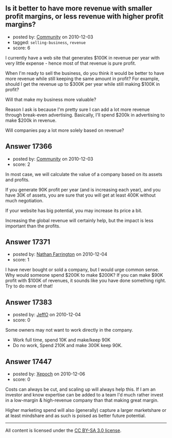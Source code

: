 ## Is it better to have more revenue with smaller profit margins, or less revenue with higher profit margins?

- posted by: [Community](https://stackexchange.com/users/-1/-1-community) on 2010-12-03
- tagged: `selling-business`, `revenue`
- score: 6

I currently have a web site that generates $100K in revenue per year with very little expense - hence most of that revenue is pure profit.  

When I'm ready to sell the business, do you think it would be better to have more revenue while still keeping the same amount in profit?  For example, should I get the revenue up to $300K per year while still making $100K in profit?  

Will that make my business more valuable?  

Reason I ask is because I'm pretty sure I can add a lot more revenue through break-even advertising.  Basically, I'll spend $200k in advertising to make $200k in revenue.  

Will companies pay a lot more solely based on revenue?  


## Answer 17366

- posted by: [Community](https://stackexchange.com/users/-1/-1-community) on 2010-12-03
- score: 2

In most case, we will calculate the value of a company based on its assets and profits.

If you generate 90K profit per year (and is increasing each year), and you have 30K of assets, you are sure that you will get at least 400K without much negotiation.

If your website has big potential, you may increase its price a bit.

Increasing the global revenue will certainly help, but the impact is less important than the profits.


## Answer 17371

- posted by: [Nathan Farrington](https://stackexchange.com/users/-1/5692-nathan-farrington) on 2010-12-04
- score: 1

I have never bought or sold a company, but I would urge common sense. Why would someone spend $200K to make $200K? If you can make $90K profit with $100K of revenues, it sounds like you have done something right. Try to do more of that!


## Answer 17383

- posted by: [JeffO](https://stackexchange.com/users/-1/1796-jeffo) on 2010-12-04
- score: 0

Some owners may not want to work directly in the company. 

 - Work full time, spend 10K and make/keep 90K
 - Do no work, Spend 210K and make 300K keep 90K.




## Answer 17447

- posted by: [Xepoch](https://stackexchange.com/users/-1/4488-xepoch) on 2010-12-06
- score: 0

Costs can always be cut, and scaling up will always help this.  If I am an investor and know expertise can be added to a team I'd much rather invest in a low-margin & high-revenue company than that making great margin.

Higher marketing spend will also (generally) capture a larger marketshare or at least mindshare and as such is poised as better future potential.



---

All content is licensed under the [CC BY-SA 3.0 license](https://creativecommons.org/licenses/by-sa/3.0/).
